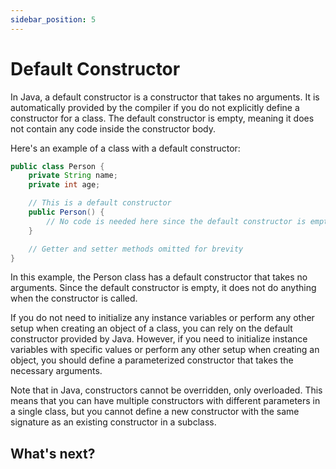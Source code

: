 ```yaml
---
sidebar_position: 5
---
```


# Default Constructor

In Java, a default constructor is a constructor that takes no arguments. It is automatically provided by the compiler if you do not explicitly define a constructor for a class. The default constructor is empty, meaning it does not contain any code inside the constructor body.

Here's an example of a class with a default constructor:

```java
public class Person {
    private String name;
    private int age;

    // This is a default constructor
    public Person() {
        // No code is needed here since the default constructor is empty
    }

    // Getter and setter methods omitted for brevity
}
```

In this example, the Person class has a default constructor that takes no arguments. Since the default constructor is empty, it does not do anything when the constructor is called.

If you do not need to initialize any instance variables or perform any other setup when creating an object of a class, you can rely on the default constructor provided by Java. However, if you need to initialize instance variables with specific values or perform any other setup when creating an object, you should define a parameterized constructor that takes the necessary arguments.

Note that in Java, constructors cannot be overridden, only overloaded. This means that you can have multiple constructors with different parameters in a single class, but you cannot define a new constructor with the same signature as an existing constructor in a subclass.

## What's next?
